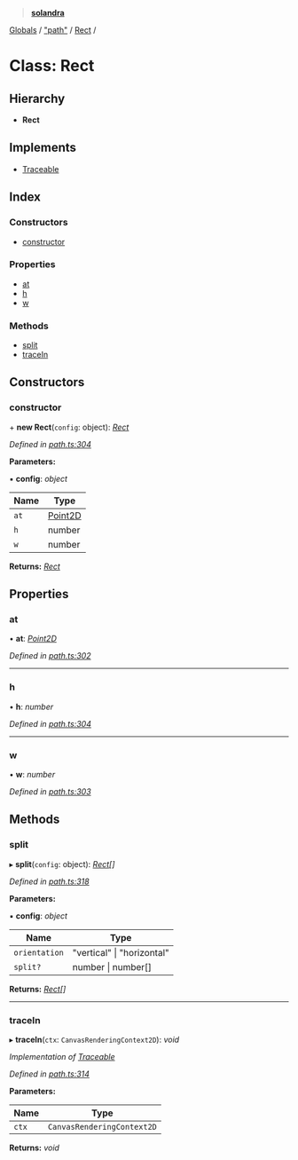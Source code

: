 > **[solandra](../README.md)**

[Globals](../globals.md) / ["path"](../modules/_path_.md) / [Rect](_path_.rect.md) /

# Class: Rect

## Hierarchy

* **Rect**

## Implements

* [Traceable](../interfaces/_path_.traceable.md)

## Index

### Constructors

* [constructor](_path_.rect.md#constructor)

### Properties

* [at](_path_.rect.md#at)
* [h](_path_.rect.md#h)
* [w](_path_.rect.md#w)

### Methods

* [split](_path_.rect.md#split)
* [traceIn](_path_.rect.md#tracein)

## Constructors

###  constructor

\+ **new Rect**(`config`: object): *[Rect](_path_.rect.md)*

*Defined in [path.ts:304](https://github.com/jamesporter/solandra/blob/c698086/src/lib/path.ts#L304)*

**Parameters:**

▪ **config**: *object*

Name | Type |
------ | ------ |
`at` | [Point2D](../modules/_types_play_.md#point2d) |
`h` | number |
`w` | number |

**Returns:** *[Rect](_path_.rect.md)*

## Properties

###  at

• **at**: *[Point2D](../modules/_types_play_.md#point2d)*

*Defined in [path.ts:302](https://github.com/jamesporter/solandra/blob/c698086/src/lib/path.ts#L302)*

___

###  h

• **h**: *number*

*Defined in [path.ts:304](https://github.com/jamesporter/solandra/blob/c698086/src/lib/path.ts#L304)*

___

###  w

• **w**: *number*

*Defined in [path.ts:303](https://github.com/jamesporter/solandra/blob/c698086/src/lib/path.ts#L303)*

## Methods

###  split

▸ **split**(`config`: object): *[Rect](_path_.rect.md)[]*

*Defined in [path.ts:318](https://github.com/jamesporter/solandra/blob/c698086/src/lib/path.ts#L318)*

**Parameters:**

▪ **config**: *object*

Name | Type |
------ | ------ |
`orientation` | "vertical" \| "horizontal" |
`split?` | number \| number[] |

**Returns:** *[Rect](_path_.rect.md)[]*

___

###  traceIn

▸ **traceIn**(`ctx`: `CanvasRenderingContext2D`): *void*

*Implementation of [Traceable](../interfaces/_path_.traceable.md)*

*Defined in [path.ts:314](https://github.com/jamesporter/solandra/blob/c698086/src/lib/path.ts#L314)*

**Parameters:**

Name | Type |
------ | ------ |
`ctx` | `CanvasRenderingContext2D` |

**Returns:** *void*